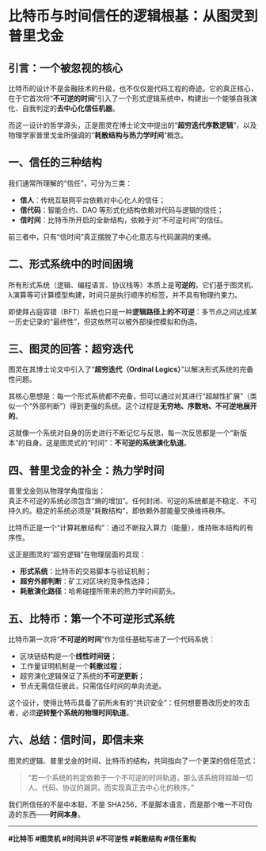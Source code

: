 # 比特币与时间信任的逻辑根基：从图灵到普里戈金

## 引言：一个被忽视的核心

比特币的设计不是金融技术的升级，也不仅仅是代码工程的奇迹。它的真正核心，在于它首次将“**不可逆的时间**”引入了一个形式逻辑系统中，构建出一个能够自我演化、自我判定的**去中心化信任机器**。

而这一设计的哲学源头，正是图灵在博士论文中提出的“**超穷迭代序数逻辑**”，以及物理学家普里戈金所强调的“**耗散结构与热力学时间**”概念。

## 一、信任的三种结构

我们通常所理解的“信任”，可分为三类：

- **信人**：传统互联网平台依赖对中心化人的信任；
- **信代码**：智能合约、DAO 等形式化结构依赖对代码与逻辑的信任；
- **信时间**：比特币所开启的全新结构，依赖于对“不可逆时间”的信任。

前三者中，只有“信时间”真正摆脱了中心化意志与代码漏洞的束缚。

## 二、形式系统中的时间困境

所有形式系统（逻辑、编程语言、协议栈等）本质上是**可逆的**，它们基于图灵机、λ演算等可计算模型构建，时间只是执行顺序的标签，并不具有物理约束力。

即使拜占庭容错（BFT）系统也只是一种**逻辑路径上的不可逆**：多节点之间达成某一历史记录的“最终性”，但这依然可以被外部操控模拟和伪造。

## 三、图灵的回答：超穷迭代

图灵在其博士论文中引入了“**超穷迭代（Ordinal Logics）**”以解决形式系统的完备性问题。

其核心思想是：每一个形式系统都不完备，但可以通过对其进行“超越性扩展”（类似一个“外部判断”）得到更强的系统。这个过程是**无穷地、序数地、不可逆地展开的**。

这就像一个系统对自身的历史进行不断记忆与反思，每一次反思都是一个“新版本”的自身。这是图灵式的“时间”：**不可逆的系统演化轨道**。

## 四、普里戈金的补全：热力学时间

普里戈金则从物理学角度指出：  
真正不可逆的系统必须包含“熵的增加”。任何封闭、可逆的系统都是不稳定、不可持久的。稳定的系统必须是“耗散结构”，即依赖外部能量交换维持秩序。

比特币正是一个“计算耗散结构”：通过不断投入算力（能量），维持账本结构的有序性。

这正是图灵的“超穷逻辑”在物理层面的具现：  
- **形式系统**：比特币的交易脚本与验证机制；
- **超穷外部判断**：矿工对区块的竞争性选择；
- **耗散演化路径**：哈希碰撞所带来的热力学时间箭头。

## 五、比特币：第一个不可逆形式系统

比特币第一次将“**不可逆的时间**”作为信任基础写进了一个代码系统：

- 区块链结构是一个**线性时间链**；
- 工作量证明机制是一个**耗散过程**；
- 超穷演化逻辑保证了系统的**不可逆更新**；
- 节点无需信任彼此，只需信任时间的单向流逝。

这个设计，使得比特币具备了前所未有的“共识安全”：任何想要篡改历史的攻击者，必须**逆转整个系统的物理时间轨道**。

## 六、总结：信时间，即信未来

图灵的逻辑、普里戈金的时间、比特币的结构，共同指向了一个更深的信任范式：

> “若一个系统的判定依赖于一个不可逆的时间轨道，那么该系统将超越一切人、代码、协议的漏洞，而实现真正去中心化的秩序。”

我们所信任的不是中本聪，不是 SHA256，不是脚本语言，而是那个唯一不可伪造的东西——**时间本身**。

---

**#比特币 #图灵机 #时间共识 #不可逆性 #耗散结构 #信任重构**
